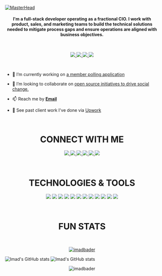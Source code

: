 [![MasterHead](https://i.imgur.com/JNVPLKR.png)](https://github.com/imadbader)

<h4 align="center">I'm a full-stack developer operating as a fractional CIO. I work with product, sales, and marketing teams to build the technical solutions needed to mitigate process gaps and ensure operations are aligned with business objectives.</h4>

</br>

<p align="center">
  <a href="https://www.upwork.com/freelancers/ibader" target="_blank">
    <img src="https://img.shields.io/static/v1?label=|&message=UPWORK&color=23555f&style=plastic&logo=upwork&logo-color=white"/>
  </a>
  <a href="https://www.linkedin.com/in/imadbader/" target="_blank">
    <img src="https://img.shields.io/static/v1?label=|&message=LINKED-IN&color=cdf998&style=plastic&logo=linkedin&logo-color=white"/>
  </a>
  <a href="https://twitter.com/monkeepooslingr" target="_blank">
    <img src="https://img.shields.io/static/v1?label=|&message=TWITTER&color=23555f&style=plastic&logo=twitter&logo-color=white"/>
  </a>
  <a href="" target="_blank">
      <img src="https://img.shields.io/static/v1?label=|&message=RESUME&color=cdf998&style=plastic&logo=react&logo-color=white"/>
  </a>
</p>

</br>

- 🔭 I’m currently working on [a member polling application](https://polls-777251066.development.catalystserverless.com/app/)

- 👯 I’m looking to collaborate on [open source initiatives to drive social change.](https://github.com/ciudadanointeligente/write-it)

- 📫 Reach me by **[Email](mailto:sleepy.ice0153@fastmail.com)**

- 📄 See past client work I've done via [Upwork](https://www.upwork.com/freelancers/ibader)

</br>

<h1 align="center">CONNECT WITH ME</h1>

<p align="center">
  <a href="https://www.upwork.com/freelancers/ibader" target="_blank">
    <img src="https://img.shields.io/static/v1?label=|&message=UPWORK&color=23555f&style=plastic&logo=upwork&logo-color=white"/>
  </a>
  <a href="https://www.linkedin.com/in/imadbader/" target="_blank">
    <img src="https://img.shields.io/static/v1?label=|&message=LINKED-IN&color=cdf998&style=plastic&logo=linkedin&logo-color=white"/>
  </a>
  <a href="https://twitter.com/monkeepooslingr" target="_blank">
    <img src="https://img.shields.io/static/v1?label=|&message=TWITTER&color=23555f&style=plastic&logo=twitter&logo-color=white"/>
  </a>
  <a href="https://codepen.io/monkeepooslinger" target="_blank">
      <img src="https://img.shields.io/static/v1?label=|&message=CODEPEN&color=cdf998&style=plastic&logo=codepen&logo-color=white"/>
  </a>
  <a href="https://dev.to/monkeepooslinger" target="_blank">
      <img src="https://img.shields.io/static/v1?label=|&message=DEV.TO&color=23555f&style=plastic&logo=dev.to&logo-color=white"/>
  </a>
  <a href="" target="_blank">
      <img src="https://img.shields.io/static/v1?label=|&message=RESUME&color=cdf998&style=plastic&logo=react&logo-color=white"/>
  </a>
</p>

</br>

<h1 align="center">TECHNOLOGIES & TOOLS</h1>

<p align="center">
    <img src="https://img.shields.io/static/v1?label=|&message=HTML5&color=23555f&style=plastic&logo=html5"/>
    <img src="https://img.shields.io/static/v1?label=|&message=CSS3&color=285f65&style=plastic&logo=css3"/>
    <img src="https://img.shields.io/static/v1?label=|&message=DELUGE&color=bbb111&style=plastic&logo=zoho"/>
    <img src="https://img.shields.io/static/v1?label=|&message=JAVASCRIPT&color=3c7f5d&style=plastic&logo=javascript"/>
    <img src="https://img.shields.io/static/v1?label=|&message=REACT.JS&color=4a935c&style=plastic&logo=react"/>
    <img src="https://img.shields.io/static/v1?label=|&message=MONGO-DB&color=cdd148&style=plastic&logo=mongodb"/>
    <img src="https://img.shields.io/static/v1?label=|&message=EXPRESS&color=bbb111&style=plastic&logo=express"/>
    <img src="https://img.shields.io/static/v1?label=|&message=HEROKU&color=bbb111&style=plastic&logo=heroku"/>
    <img src="https://img.shields.io/static/v1?label=|&message=GIT&color=cbb148&style=plastic&logo=git"/>
    <img src="https://img.shields.io/static/v1?label=|&message=POSTMAN&color=bbb111&style=plastic&logo=postman"/>
    <img src="https://img.shields.io/static/v1?label=|&message=WORDPRESS&color=cdd148&style=plastic&logo=wordpress"/>
    <img src="https://img.shields.io/static/v1?label=|&message=FIGMA&color=4a935c&style=plastic&logo=figma"/>
</p>

</br>

<h1 align="center">FUN STATS</h1>

</br>

<p align="center"><a href="https://github.com/imadbader/github-profile-trophy">
  <img src="https://github-profile-trophy.vercel.app/?username=imadbader&theme=flat&margin-w=20?username=imadbader" alt="imadbader" /></a>
</p>

![Imad's GitHub stats](https://github-readme-stats.vercel.app/api?username=imadbader&show_icons=true&theme=calm&locale=en)
![Imad's GitHub stats](https://github-readme-streak-stats.herokuapp.com/?user=imadbader&theme=calm&hide_border=true)

<p align="center">
  <img src="https://github-readme-stats.vercel.app/api/top-langs?username=imadbader&show_icons=true&theme=calm&locale=en" alt="imadbader" />
</p>


  
